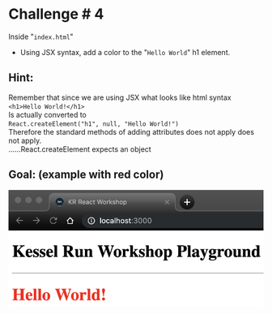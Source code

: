 # Challenge # 4

Inside "`index.html`"


- Using JSX syntax, add a color to the "`Hello World`" h1 element.

## Hint:
Remember that since we are using JSX what looks like html syntax\
`<h1>Hello World!</h1>`\
Is actually converted to\
`React.createElement("h1", null, "Hello World!")`\
Therefore the standard methods of adding attributes does not apply does not apply.\
......React.createElement expects an object 


## Goal: (example with red color)
![](Result4.png "Result Four")